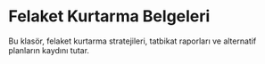 # Felaket Kurtarma Belgeleri

Bu klasör, felaket kurtarma stratejileri, tatbikat raporları ve alternatif planların kaydını tutar.
